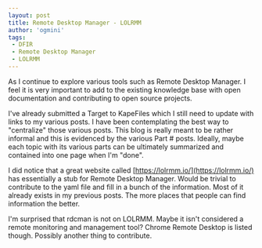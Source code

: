 ```yaml
---
layout: post
title: Remote Desktop Manager - LOLRMM
author: 'ogmini'
tags:
 - DFIR
 - Remote Desktop Manager
 - LOLRMM
---
```


As I continue to explore various tools such as Remote Desktop Manager. I feel it is very important to add to the existing knowledge base with open documentation and contributing to open source projects. 

I've already submitted a Target to KapeFiles which I still need to update with links to my various posts. I have been contemplating the best way to "centralize" those various posts. This blog is really meant to be rather informal and this is evidenced by the various Part # posts. Ideally, maybe each topic with its various parts can be ultimately summarized and contained into one page when I'm "done". 

I did notice that a great website called [https://lolrmm.io/](https://lolrmm.io/) has essentially a stub for Remote Desktop Manager. Would be trivial to contribute to the yaml file and fill in a bunch of the information. Most of it already exists in my previous posts. The more places that people can find information the better. 

I'm surprised that rdcman is not on LOLRMM. Maybe it isn't considered a remote monitoring and management tool? Chrome Remote Desktop is listed though. Possibly another thing to contribute.